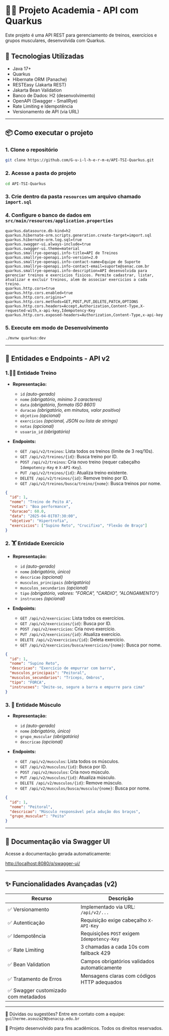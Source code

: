 # 🏋️‍♂️ Projeto Academia - API com Quarkus

Este projeto é uma API REST para gerenciamento de treinos, exercícios e grupos musculares, desenvolvida com Quarkus.

## 🚀 Tecnologias Utilizadas

- Java 17+
- Quarkus
- Hibernate ORM (Panache)
- RESTEasy (Jakarta REST)
- Jakarta Bean Validation
- Banco de Dados: H2 (desenvolvimento)
- OpenAPI (Swagger - SmallRye)
- Rate Limiting e Idempotência
- Versionamento de API (via URL)

---

## 📦 Como executar o projeto

### 1. Clone o repositório

```bash
git clone https://github.com/G-u-i-l-h-e-r-m-e/API-TSI-Quarkus.git
```

### 2. Acesse a pasta do projeto

```bash
cd API-TSI-Quarkus
```

### 3. Crie dentro da pasta `resources` um arquivo chamado `import.sql`

### 4. Configure o banco de dados em `src/main/resources/application.properties`

```properties
quarkus.datasource.db-kind=h2
quarkus.hibernate-orm.scripts.generation.create-target=import.sql
quarkus.hibernate-orm.log.sql=true
quarkus.swagger-ui.always-include=true
quarkus.swagger-ui.theme=material
quarkus.smallrye-openapi.info-title=API de Treinos
quarkus.smallrye-openapi.info-version=2.0
quarkus.smallrye-openapi.info-contact-name=Equipe de Suporte
quarkus.smallrye-openapi.info-contact-email=suporte@senac.com.br
quarkus.smallrye-openapi.info-description=API desenvolvida para gerenciar treinos e exercicios fisicos. Permite cadastrar, listar, atualizar e excluir treinos, alem de associar exercicios a cada treino.
quarkus.http.cors=true
quarkus.http.cors.enabled=true
quarkus.http.cors.origins=*
quarkus.http.cors.methods=GET,POST,PUT,DELETE,PATCH,OPTIONS
quarkus.http.cors.headers=Accept,Authorization,Content-Type,X-requested-with,x-api-key,Idempotency-Key
quarkus.http.cors.exposed-headers=Authorization,Content-Type,x-api-key
```

### 5. Execute em modo de Desenvolvimento

```bash
./mvnw quarkus:dev
```

---

## 📝 Entidades e Endpoints - API v2

### 1.🏃‍♂️ Entidade Treino

* **Representação:**

  * `id` *(auto-gerado)*
  * `nome` *(obrigatório, mínimo 3 caracteres)*
  * `data` *(obrigatório, formato ISO 8601)*
  * `duracao` *(obrigatório, em minutos, valor positivo)*
  * `objetivo` *(opcional)*
  * `exercicios` *(opcional, JSON ou lista de strings)*
  * `notas` *(opcional)*
  * `usuario_id` *(obrigatório)*

* **Endpoints:**

  * `GET /api/v2/treinos`: Lista todos os treinos (limite de 3 req/10s).
  * `GET /api/v2/treinos/{id}`: Busca treino por ID.
  * `POST /api/v2/treinos`: Cria novo treino (requer cabeçalho `Idempotency-Key` e `X-API-Key`).
  * `PUT /api/v2/treinos/{id}`: Atualiza treino existente.
  * `DELETE /api/v2/treinos/{id}`: Remove treino por ID.
  * `GET /api/v2/treinos/busca/treino/{nome}`: Busca treinos por nome.

```json
{
  "id": 1,
  "nome": "Treino de Peito A",
  "notas": "Boa performance",
  "duracao": 60.0,
  "data": "2025-04-01T07:30:00",
  "objetivo": "Hipertrofia",
  "exercicios": ["Supino Reto", "Crucifixo", "Flexão de Braço"]
}
```

### 2. 🏋️ Entidade Exercício

* **Representação:**

  * `id` *(auto-gerado)*
  * `nome` *(obrigatório, único)*
  * `descricao` *(opcional)*
  * `musculos_principais` *(obrigatório)*
  * `musculos_secundarios` *(opcional)*
  * `tipo` *(obrigatório, valores: "FORCA", "CARDIO", "ALONGAMENTO")*
  * `instrucoes` *(opcional)*

* **Endpoints:**

  * `GET /api/v2/exercicios`: Lista todos os exercícios.
  * `GET /api/v2/exercicios/{id}`: Busca por ID.
  * `POST /api/v2/exercicios`: Cria novo exercício.
  * `PUT /api/v2/exercicios/{id}`: Atualiza exercício.
  * `DELETE /api/v2/exercicios/{id}`: Deleta exercício.
  * `GET /api/v2/exercicios/busca/exercicios/{nome}`: Busca por nome.

```json
{
  "id": 1,
  "nome": "Supino Reto",
  "descricao": "Exercício de empurrar com barra",
  "musculos_principais": "Peitoral",
  "musculos_secundarios": "Tríceps, Ombros",
  "tipo": "FORCA",
  "instrucoes": "Deite-se, segure a barra e empurre para cima"
}
```

### 3. 💪 Entidade Músculo

* **Representação:**

  * `id` *(auto-gerado)*
  * `nome` *(obrigatório, único)*
  * `grupo_muscular` *(obrigatório)*
  * `descricao` *(opcional)*

* **Endpoints:**

  * `GET /api/v2/musculos`: Lista todos os músculos.
  * `GET /api/v2/musculos/{id}`: Busca por ID.
  * `POST /api/v2/musculos`: Cria novo músculo.
  * `PUT /api/v2/musculos/{id}`: Atualiza músculo.
  * `DELETE /api/v2/musculos/{id}`: Remove músculo.
  * `GET /api/v2/musculos/busca/musculo/{nome}`: Busca por nome.

```json
{
  "id": 1,
  "nome": "Peitoral",
  "descricao": "Músculo responsável pela adução dos braços",
  "grupo_muscular": "Peito"
}
```

---

## 📘️ Documentação via Swagger UI

Acesse a documentação gerada automaticamente:

[http://localhost:8080/q/swagger-ui/](http://localhost:8080/q/swagger-ui/)

---

## ✨ Funcionalidades Avançadas (v2)

| Recurso             | Descrição |
|---------------------|-----------|
| ✅ Versionamento     | Implementado via URL: `/api/v2/...` |
| ✅ Autenticação      | Requisição exige cabeçalho `X-API-Key` |
| ✅ Idempotência      | Requisições `POST` exigem `Idempotency-Key` |
| ✅ Rate Limiting     | 3 chamadas a cada 10s com fallback 429 |
| ✅ Bean Validation   | Campos obrigatórios validados automaticamente |
| ✅ Tratamento de Erros | Mensagens claras com códigos HTTP adequados |
| ✅ Swagger customizado com metadados|

---

📢 Dúvidas ou sugestões? Entre em contato com a equipe: `guilherme.asouza29@senacsp.edu.br`

🚀 Projeto desenvolvido para fins acadêmicos. Todos os direitos reservados.

